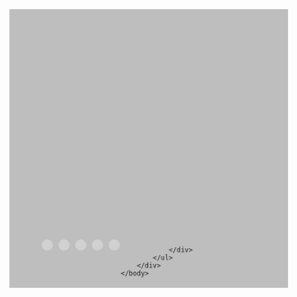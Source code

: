 <!DOCTYPE html>
<html>
	<head>
		<meta charset="utf-8">
		<title></title>
		<style>
			*{
				padding: 0px;
				margin: 0px;
			}
			.lunbotu{
				width: 500px;
				height: 500px;
				position: absolute;
				background-color: #77777777;
				margin: auto;
			}
			.a1{
				width: 400px;
				height: 400px;
				overflow: hidden;
				position: absolute;
				top: 0px;
				bottom: 0px;
				left: 0px;
				right: 0px;
				margin: auto;
				/* z-index: 5; */
			}
			.a2{
				width: 400px;
				height: 400px;
				overflow: hidden;
				position: absolute;
				top: 0px;
				bottom: 0px;
				left: 0px;
				right: 0px;
				margin: auto;
				/* z-index: 4; */
			}
			.a3{
				width: 400px;
				height: 400px;
				overflow: hidden;
				position: absolute;
				top: 0px;
				bottom: 0px;
				left: 0px;
				right: 0px;
				margin: auto;
				/* z-index: 3; */
			}
			.a4{
				width: 400px;
				height: 400px;
				overflow: hidden;
				position: absolute;
				top: 0px;
				bottom: 0px;
				left: 0px;
				right: 0px;
				margin: auto;
				/* z-index: 2; */
			}
			.a5{
				width: 400px;
				height: 400px;
				overflow: hidden;
				position: absolute;
				top: 0px;
				bottom: 0px;
				left: 0px;
				right: 0px;
				margin: auto;
				/* z-index: 1; */
			}
			.lunbotu ul li:nth-child(1){
				z-index: 1;
			}
			.pointer a{
				width: 20px;
				height: 20px;
				background-color: rgba(255, 255, 255, .3);
				/* display: block; */
				float: left;
				border-radius: 50%;
				margin-left: 6px;
				/* bottom: 20px; */
				border: 2px solid transparent;
				background-clip: content-box;
			}
			.pointer{
				position: absolute;
				z-index: 9999;
				bottom: 5px;
				/* border: 1px solid blue; */
				left: 50px;
			}
			/* .ullist{
				position: relative;
			} */
			/* .pointer a.active,
			.pointer a:hover{
				background-color: rebeccapurple
				border: 2px solid rgba(255, 255, 255, .3);
			} */
			.pointer a:hover{
				border: #e8e7e3 solid 3px;
				background-color: #e8e7e3;
			}
		</style>
	</head>
	<body>
		<div class="lunbotu">
			<ul class="ullist">
				<li class="a1">
					<a href="#">
						<img src="../img/WechatIMG24.jpeg" alt="">
					</a>
				</li>
				<li class="a2">
					<a href="#">
						<img src="../img/WechatIMG48.jpeg" alt="">
					</a>
				</li>
				<li class="a3">
					<a href="#">
						<img src="../img/WechatIMG49.jpeg" alt="">
					</a>
				</li>
				<li class="a4">
					<a href="#">
						<img src="../img/WechatIMG24.jpeg" alt="">
					</a>
				</li>
				<li class="a5">
					<a href="#">
						<img src="../img/WechatIMG48.jpeg" alt="">
					</a>
				</li>
				<div class="pointer">
					<a class="active" href="javascript:;"></a>
					<a href="javascript:;"></a>
					<a href="javascript:;"></a>
					<a href="javascript:;"></a>
					<a href="javascript:;"></a>

				</div>
			</ul>
		</div>
	</body>
</html>